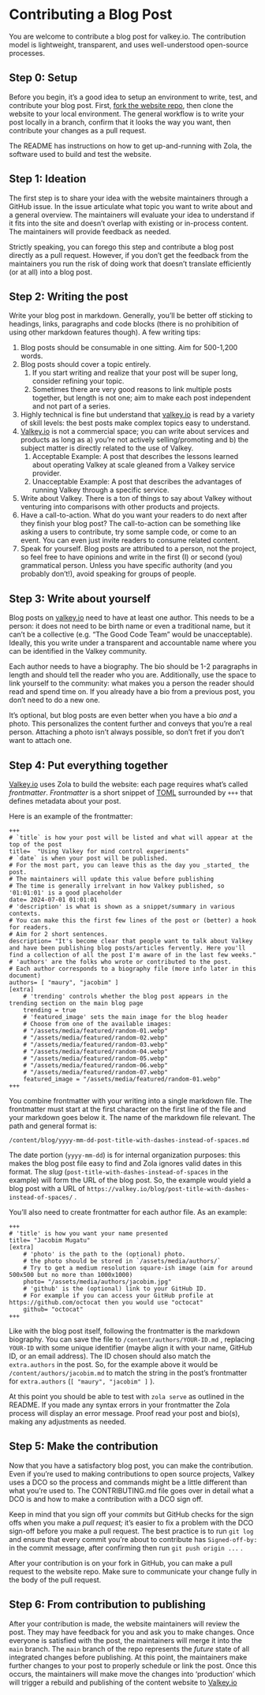 # Contributing a Blog Post

You are welcome to contribute a blog post for valkey.io.
The contribution model is lightweight, transparent, and uses well-understood open-source processes.

## Step 0: Setup

Before you begin, it’s a good idea to setup an environment to write, test, and contribute your blog post.
First, [fork the website repo](https://github.com/valkey-io/valkey-io.github.io), then clone the website to your local environment.
The general workflow is to write your post locally in a branch, confirm that it looks the way you want, then contribute your changes as a pull request.

The README has instructions on how to get up-and-running with Zola, the software used to build and test the website.

## Step 1: Ideation

The first step is to share your idea with the website maintainers through a GitHub issue.
In the issue articulate what topic you want to write about and a general overview.
The maintainers will evaluate your idea to understand if it fits into the site and doesn’t overlap with existing or in-process content.
The maintainers will provide feedback as needed.

Strictly speaking, you can forego this step and contribute a blog post directly as a pull request.
However, if you don’t get the feedback from the maintainers you run the risk of doing work that doesn’t translate efficiently (or at all) into a blog post.

## Step 2: Writing the post

Write your blog post in markdown.
Generally, you’ll be better off sticking to headings, links, paragraphs and code blocks (there is no prohibition of using other markdown features though).
A few writing tips:

1. Blog posts should be consumable in one sitting.
Aim for 500-1,200 words.
2. Blog posts should cover a topic entirely.
    1. If you start writing and realize that your post will be super long, consider refining your topic.
    2. Sometimes there are very good reasons to link multiple posts together, but length is not one; aim to make each post independent and not part of a series.
3. Highly technical is fine but understand that [valkey.io](http://valkey.io/) is read by a variety of skill levels: the best posts make complex topics easy to understand.
4. [Valkey.io](http://valkey.io/) is not a commercial space; you can write about services and products as long as a) you’re not actively selling/promoting and b) the subject matter is directly related to the use of Valkey.
    1. Acceptable Example: A post that describes the lessons learned about operating Valkey at scale gleaned from a Valkey service provider.
    2. Unacceptable Example: A post that describes the advantages of running Valkey through a specific service.
5. Write about Valkey.
There is a ton of things to say about Valkey without venturing into comparisons with other products and projects.
6. Have a call-to-action.
What do you want your readers to do next after they finish your blog post? The call-to-action can be something like asking a users to contribute, try some sample code, or come to an event.
You can even just invite readers to consume related content.
7. Speak for yourself.
Blog posts are attributed to a person, not the project, so feel free to have opinions and write in the first (I) or second (you) grammatical person.
Unless you have specific authority (and you probably don’t!), avoid speaking for groups of people.

## Step 3: Write about yourself

Blog posts on [valkey.io](http://valkey.io/) need to have at least one author.
This needs to be a person: it does not need to be birth name or even a traditional name, but it can’t be a collective (e.g. “The Good Code Team” would be unacceptable).
Ideally, this you write under a transparent and accountable name where you can be identified in the Valkey community.

Each author needs to have a biography.
The bio should be 1-2 paragraphs in length and should tell the reader who you are.
Additionally, use the space to link yourself to the community: what makes you a person the reader should read and spend time on.
If you already have a bio from a previous post, you don’t need to do a new one.

It’s optional, but blog posts are even better when you have a bio *and* a photo.
This personalizes the content further and conveys that you’re a real person.
Attaching a photo isn’t always possible, so don’t fret if you don’t want to attach one.

## Step 4: Put everything together

[Valkey.io](http://valkey.io/) uses Zola to build the website: each page requires what’s called *frontmatter*.
*Frontmatter* is a short snippet of [TOML](https://toml.io/en/) surrounded by `+++` that defines metadata about your post.

Here is an example of the frontmatter:

```text
+++
# `title` is how your post will be listed and what will appear at the top of the post
title=  "Using Valkey for mind control experiments"
# `date` is when your post will be published.
# For the most part, you can leave this as the day you _started_ the post.
# The maintainers will update this value before publishing
# The time is generally irrelvant in how Valkey published, so '01:01:01' is a good placeholder
date= 2024-07-01 01:01:01
# 'description' is what is shown as a snippet/summary in various contexts.
# You can make this the first few lines of the post or (better) a hook for readers.
# Aim for 2 short sentences.
description= "It's become clear that people want to talk about Valkey and have been publishing blog posts/articles fervently. Here you'll find a collection of all the post I'm aware of in the last few weeks."
# 'authors' are the folks who wrote or contributed to the post.
# Each author corresponds to a biography file (more info later in this document)
authors= [ "maury", "jacobim" ]
[extra]
    # 'trending' controls whether the blog post appears in the trending section on the main blog page
    trending = true
    # 'featured_image' sets the main image for the blog header
    # Choose from one of the available images:
    # "/assets/media/featured/random-01.webp"
    # "/assets/media/featured/random-02.webp"
    # "/assets/media/featured/random-03.webp"
    # "/assets/media/featured/random-04.webp"
    # "/assets/media/featured/random-05.webp"
    # "/assets/media/featured/random-06.webp"
    # "/assets/media/featured/random-07.webp"
    featured_image = "/assets/media/featured/random-01.webp"
+++
```

You combine frontmatter with your writing into a single markdown file.
The frontmatter must start at the first character on the first line of the file and your markdown goes below it.
The name of the markdown file relevant.
The path and general format is:

```text
/content/blog/yyyy-mm-dd-post-title-with-dashes-instead-of-spaces.md
```

The date portion (`yyyy-mm-dd`) is for internal organization purposes: this makes the blog post file easy to find and Zola ignores valid dates in this format.
The *slug* (`post-title-with-dashes-instead-of-spaces` in the example) will form the URL of the blog post.
So, the example would yield a blog post with a URL of `https://valkey.io/blog/post-title-with-dashes-instead-of-spaces/` .

You’ll also need to create frontmatter for each author file.
As an example:

```text
+++
# 'title' is how you want your name presented
title= "Jacobim Mugatu"
[extra]
    # 'photo' is the path to the (optional) photo.
    # the photo should be stored in `/assets/media/authors/`
    # Try to get a medium resolution square-ish image (aim for around 500x500 but no more than 1000x1000)
    photo= "/assets/media/authors/jacobim.jpg"
    # 'github' is the (optional) link to your GitHub ID.
    # For example if you can access your GitHub profile at https://github.com/octocat then you would use "octocat"
    github= "octocat"
+++

```

Like with the blog post itself, following the frontmatter is the markdown biography.
You can save the file to `/content/authors/YOUR-ID.md` , replacing `YOUR-ID` with some unique identifier (maybe align it with your name, GitHub ID, or an email address).
The ID chosen should also match the `extra.authors`  in the post.
So, for the example above it would be `/content/authors/jacobim.md` to match the string in the post’s frontmatter for `extra.authors` (`[ "maury", "jacobim" ]` ).

At this point you should be able to test with `zola serve` as outlined in the README.
If you made any syntax errors in your frontmatter the Zola process will display an error message.
Proof read your post and bio(s), making any adjustments as needed.

## Step 5: Make the contribution

Now that you have a satisfactory blog post, you can make the contribution.
Even if you’re used to making contributions to open source projects, Valkey uses a DCO so the process and commands might be a little different than what you’re used to.
The CONTRIBUTING.md file goes over in detail what a DCO is and how to make a contribution with a DCO sign off.

Keep in mind that you sign off your *commits* but GitHub checks for the sign offs when you make a *pull request;* it’s easier to fix a problem with the DCO sign-off before you make a pull request.
The best practice is to run `git log` and ensure that every commit you’re about to contribute has `Signed-off-by:`  in the commit message, after confirming then run `git push origin ...`  .

After your contribution is on your fork in GitHub, you can make a pull request to the website repo.
Make sure to communicate your change fully in the body of the pull request.

## Step 6: From contribution to publishing

After your contribution is made, the website maintainers will review the post.
They may have feedback for you and ask you to make changes.
Once everyone is satisfied with the post, the maintainers will merge it into the `main` branch.
The `main` branch of the repo represents the *future* state of all integrated changes before publishing.
At this point, the maintainers make further changes to your post to properly schedule or link the post.
Once this occurs, the maintainers will make move the changes into ‘production’ which will trigger a rebuild and publishing of the content website to [Valkey.io](http://valkey.io/)
